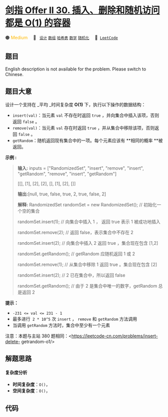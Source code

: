 # [剑指 Offer II 30. 插入、删除和随机访问都是 O(1) 的容器](https://leetcode.cn/problems/FortPu)

🟠 <font color=#ffb800>Medium</font>&emsp; 🔖&ensp; [`设计`](/outline/tag/design.md) [`数组`](/outline/tag/array.md) [`哈希表`](/outline/tag/hash-table.md) [`数学`](/outline/tag/math.md) [`随机化`](/outline/tag/randomized.md)&emsp; 🔗&ensp;[`LeetCode`](https://leetcode.cn/problems/FortPu)

## 题目



English description is not available for the problem. Please switch to
Chinese.


## 题目大意

设计一个支持在 _平均  _时间复杂度 **O(1)**  下，执行以下操作的数据结构：

  * `insert(val)`：当元素 `val` 不存在时返回 `true` ，并向集合中插入该项，否则返回 `false` 。
  * `remove(val)`：当元素 `val` 存在时返回 `true` ，并从集合中移除该项，否则返回 `false` 。
  * `getRandom`：随机返回现有集合中的一项。每个元素应该有 **相同的概率  **被返回。



**示例 :**

> 
> 
> 
> 
> 
> **输入:** inputs = ["RandomizedSet", "insert", "remove", "insert", "getRandom", "remove", "insert", "getRandom"]
> 
> [[], [1], [2], [2], [], [1], [2], []]
> 
> **输出:**[null, true, false, true, 2, true, false, 2]
> 
> **解释:** RandomizedSet randomSet = new RandomizedSet();  // 初始化一个空的集合
> 
> randomSet.insert(1); // 向集合中插入 1 ， 返回 true 表示 1 被成功地插入
> 
> 
> 
> randomSet.remove(2); // 返回 false，表示集合中不存在 2 
> 
> 
> 
> randomSet.insert(2); // 向集合中插入 2 返回 true ，集合现在包含 [1,2] 
> 
> 
> 
> randomSet.getRandom(); // getRandom 应随机返回 1 或 2 
> 
>   
> 
> randomSet.remove(1); // 从集合中移除 1 返回 true 。集合现在包含 [2] 
> 
> 
> 
> randomSet.insert(2); // 2 已在集合中，所以返回 false 
> 
> 
> 
> randomSet.getRandom(); // 由于 2 是集合中唯一的数字，getRandom 总是返回 2 
> 
> 



**提示：**

  * `-231 <= val <= 231 - 1`
  * 最多进行` 2 * 10^5` 次 `insert` ， `remove` 和 `getRandom` 方法调用
  * 当调用 `getRandom` 方法时，集合中至少有一个元素



注意：本题与主站 380 题相同：<https://leetcode-cn.com/problems/insert-delete-
getrandom-o1/>


## 解题思路

#### 复杂度分析

- **时间复杂度**：`O()`，
- **空间复杂度**：`O()`，

## 代码

```javascript

```